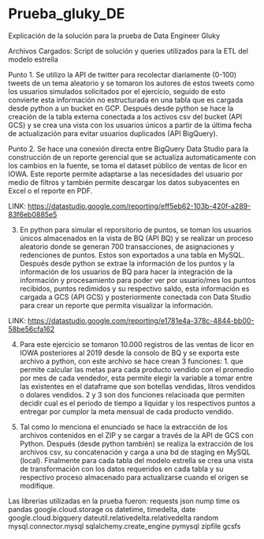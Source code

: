 # Prueba_gluky_DE

Explicación de la solución para la prueba de Data Engineer Gluky

Archivos Cargados: Script de solución y queries utilizados para la ETL del modelo estrella

Punto 1. Se utilizo la API de twitter para recolectar diariamente (0-100) tweets de un tema aleatorio y se tomaron los autores de estos tweets como los usuarios simulados solicitados por el ejercicio, seguido de esto convierte esta información no estructurada en una tabla que es cargada desde python a un bucket en GCP. Después desde python se hace la creación de la tabla externa conectada a los activos csv del bucket (API GCS) y se crea una vista con los usuarios únicos a partir de la última fecha de actualización para evitar usuarios duplicados (API BigQuery).

Punto 2. Se hace una conexión directa entre BigQuery Data Studio para la construcción de un reporte gerencial que se actualiza automaticamente con los cambios en la fuente, se toma el dataset público de ventas de licor en IOWA. Este reporte permite adaptarse a las necesidades del usuario por medio de filtros y también permite descargar los datos subyacentes en Excel o el reporte en PDF.

LINK: https://datastudio.google.com/reporting/eff5eb62-103b-420f-a289-83f6eb0885e5

3. En python para simular el reporsitorio de puntos, se toman los usuarios únicos almacenados en la vista de BQ (API BQ) y se realizar un proceso aleatorio donde se generan 700 transacciones, de asignaciones y redenciones de puntos. Estos son exportados a una tabla en MySQL. Después desde python se extrae la información de los puntos y la información de los usuarios de BQ para hacer la integración de la información y procesamiento para poder ver por usuario/mes los puntos recibidos, puntos redimidos y su respectivo saldo, esta información es cargada a GCS (API GCS) y posteriormente conectada con Data Studio para crear un reporte que permita visualizar la información.

LINK: https://datastudio.google.com/reporting/e1781e4a-378c-4844-bb00-58be56cfa162

4. Para este ejercicio se tomaron 10.000 registros de las ventas de licor en IOWA posteriores al 2019 desde la consolo de BQ y se exporta este archivo a python, con este archivo se hace crean 3 funciones: 1. que permite calcular las metas para cada producto vendido con el promedio por mes de cada vendedor, esta permite elegir la variable a tomar entre las existentes en el dataframe que son botellas vendidas, litros vendidos o dolares vendidos. 2 y 3 son dos funciones relacioada que permiten decidir cual es el periodo de tiempo a liquidar y los respectivos puntos a entregar por cumplor la meta mensual de cada producto vendido.

5. Tal como lo menciona el enunciado se hace la extracción de los archivos contenidos en el ZIP y se cargar a través de la API de GCS con Python. Después (desde python también) se realiza la extracción de los archivos csv, su concatenación y carga a una bd de staging en MySQL (local). Finalmente para cada tabla del modelo estrella se crea una vista de transformación con los datos requeridos en cada tabla y su respectivo proceso almacenado para actualizarse cuando el origen se modifique.

Las librerias utilizadas en la prueba fueron: 
requests
json
nump
time
os
pandas
google.cloud.storage
os
datetime, timedelta, date
google.cloud.bigquery
dateutil.relativedelta.relativedelta
random
mysql.connector.mysql
sqlalchemy.create_engine
pymysql
zipfile
gcsfs
